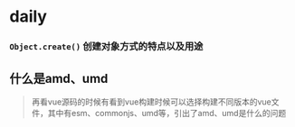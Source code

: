 # daily

### `Object.create()` 创建对象方式的特点以及用途

## 什么是amd、umd
> 再看vue源码的时候有看到vue构建时候可以选择构建不同版本的vue文件，其中有esm、commonjs、umd等，引出了amd、umd是什么的问题


